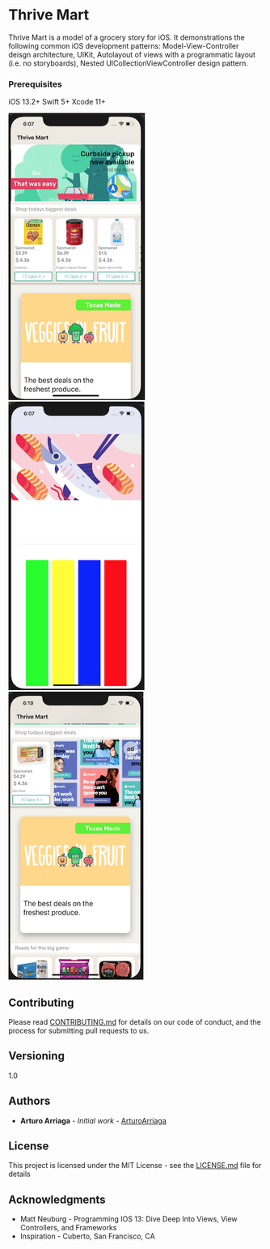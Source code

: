 # Thrive Mart

Thrive Mart is a model of a grocery story for iOS. It demonstrations the following common iOS development patterns: Model-View-Controller deisgn architecture, UIKit, Autolayout of views with a programmatic layout (i.e. no storyboards), Nested UICollectionViewController design pattern. 


### Prerequisites

iOS 13.2+
Swift 5+
Xcode 11+

![](ThriveMart.ArriagaDemo/Screenshots/ThriveMart1.png)
![](ThriveMart.ArriagaDemo/Screenshots/ThriveMart2.png)
![](ThriveMart.ArriagaDemo/ScreenShots/ThriveMart3.png)


## Contributing

Please read [CONTRIBUTING.md](https://gist.github.com/PurpleBooth/b24679402957c63ec426) for details on our code of conduct, and the process for submitting pull requests to us.

## Versioning

1.0

## Authors

* **Arturo Arriaga** - *Initial work* - [ArturoArriaga](https://github.com/ArturoArriaga)


## License

This project is licensed under the MIT License - see the [LICENSE.md](LICENSE.md) file for details

## Acknowledgments

* Matt Neuburg - Programming IOS 13: Dive Deep Into Views, View Controllers, and Frameworks
* Inspiration - Cuberto, San Francisco, CA


